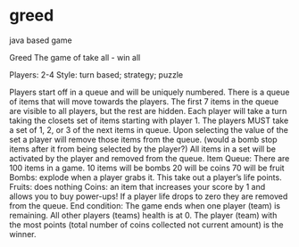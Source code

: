 # greed
java based game 

Greed
The game of take all - win all

Players: 2-4
Style: turn based; strategy; puzzle

Players start off in a queue and will be uniquely numbered.
There is a queue of items that will move towards the players.
The first 7 items in the queue are visible to all players, but the rest are hidden.
Each player will take a turn taking the closets set of items starting with player 1. 
The players MUST take a set of 1, 2, or 3 of the next items in queue.
Upon selecting the value of the set a player will remove those items from the queue. (would a bomb stop items after it from being selected by the player?)
All items in a set will be activated by the player and removed from the queue.
Item Queue:
There are 100 items in a game.
10 items will be bombs
20 will be coins
70 will be fruit
Bombs: explode when a player grabs it. This take out a player’s life points.
Fruits: does nothing
Coins: an item that increases your score by 1 and allows you to buy power-ups!
If a player life drops to zero they are removed from the queue.
End condition:
The game ends when one player (team) is remaining. All other players (teams) health is at 0.
The player (team) with the most points (total number of coins collected not current amount) is the winner.
